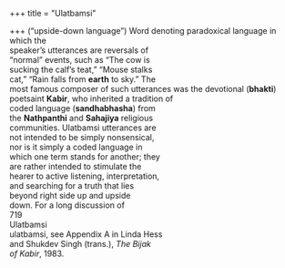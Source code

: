 +++
title = "Ulatbamsi"

+++
(“upside-down language”) Word denoting paradoxical language in which the  
speaker’s utterances are reversals of  
“normal” events, such as “The cow is  
sucking the calf’s teat,” “Mouse stalks  
cat,” “Rain falls from **earth** to sky.” The  
most famous composer of such utterances was the devotional (**bhakti**) poetsaint **Kabir**, who inherited a tradition of  
coded language (**sandhabhasha**) from  
the **Nathpanthi** and **Sahajiya** religious  
communities. Ulatbamsi utterances are  
not intended to be simply nonsensical,  
nor is it simply a coded language in  
which one term stands for another; they  
are rather intended to stimulate the  
hearer to active listening, interpretation,  
and searching for a truth that lies  
beyond right side up and upside  
down. For a long discussion of  
719  
Ulatbamsi  
ulatbamsi, see Appendix A in Linda Hess  
and Shukdev Singh (trans.), *The Bijak*  
*of Kabir*, 1983.